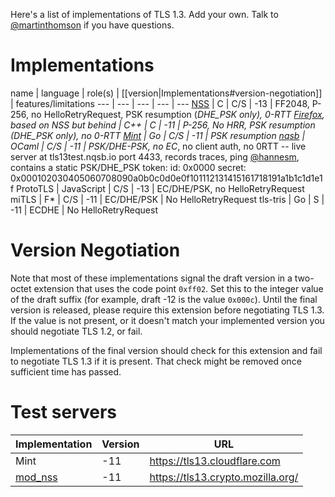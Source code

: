 Here's a list of implementations of TLS 1.3.  Add your own.  Talk to [@martinthomson](/martinthomson) if you have questions.

# Implementations

name | language | role(s) | [[version|Implementations#version-negotiation]] | features/limitations
--- | --- | --- | --- | ---
[NSS](https://hg.mozilla.org/projects/nss) | C | C/S | -13 | FF2048, P-256, no HelloRetryRequest, PSK resumption (*DHE_PSK only), 0-RTT
[Firefox](https://hg.mozilla.org/mozilla-central), based on NSS but behind | C++ | C |  -11 | P-256, No HRR, PSK resumption (DHE_PSK only), no 0-RTT
[Mint](https://github.com/bifurcation/mint) | Go | C/S | -11 | PSK resumption
[nqsb](https://github.com/mirleft/ocaml-tls/tree/tls13) | OCaml | C/S | -11 | PSK/DHE-PSK, no EC*, no client auth, no 0RTT -- live server at tls13test.nqsb.io port 4433, records traces, ping [@hannesm](https://github.com/hannesm), contains a static PSK/DHE_PSK token: id: 0x0000 secret: 0x000102030405060708090a0b0c0d0e0f101112131415161718191a1b1c1d1e1f
ProtoTLS | JavaScript | C/S | -13 | EC/DHE/PSK, no HelloRetryRequest
miTLS | F* | C/S | -11 | EC/DHE/PSK | No HelloRetryRequest
tls-tris | Go | S | -11 | ECDHE | No HelloRetryRequest

# Version Negotiation

Note that most of these implementations signal the draft version in a two-octet extension that uses the code point `0xff02`.  Set this to the integer value of the draft suffix (for example, draft -12 is the value `0x000c`).  Until the final version is released, please require this extension before negotiating TLS 1.3.  If the value is not present, or it doesn't match your implemented version you should negotiate TLS 1.2, or fail.

Implementations of the final version should check for this extension and fail to negotiate TLS 1.3 if it is present.  That check might be removed once sufficient time has passed.

# Test servers

Implementation | Version | URL
--- | --- | ---
Mint | -11 | https://tls13.cloudflare.com 
[mod_nss](https://fedorahosted.org/mod_nss/) | -11 | https://tls13.crypto.mozilla.org/ 
